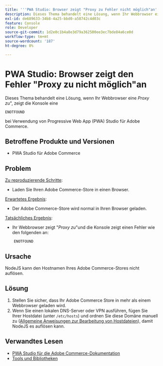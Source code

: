 ```yaml
---
title: '''PWA Studio: Browser zeigt "Proxy zu Fehler nicht möglich"an'
description: Dieses Thema behandelt eine Lösung, wenn Ihr Webbrowser ein "*Kann nicht Proxy zu"anzeigt und die Konsole ein
exl-id: de689633-34b8-4a25-bbd0-a58742c4d03c
feature: Console
role: Developer
source-git-commit: 1d2e0c1b4a8e3d79a362500ee3ec7bde84a6ce0d
workflow-type: tm+mt
source-wordcount: '187'
ht-degree: 0%

---
```


# PWA Studio: Browser zeigt den Fehler &quot;Proxy zu nicht möglich&quot;an

Dieses Thema behandelt eine Lösung, wenn Ihr Webbrowser eine *Proxy zu*&quot;, zeigt die Konsole eine

```
ENOTFOUND
```

bei Verwendung von Progressive Web App (PWA) Studio für Adobe Commerce.

## Betroffene Produkte und Versionen

* PWA Studio für Adobe Commerce

## Problem

<u>Zu reproduzierende Schritte</u>:

* Laden Sie Ihren Adobe Commerce-Store in einen Browser.

<u>Erwartetes Ergebnis</u>:

* Der Adobe Commerce-Store wird normal in Ihren Browser geladen.

<u>Tatsächliches Ergebnis</u>:

* Ihr Webbrowser zeigt &quot;*Proxy zu*&quot;und die Konsole zeigt einen Fehler wie den folgenden an:

```
    ENOTFOUND
```


## Ursache

NodeJS kann den Hostnamen Ihres Adobe Commerce-Stores nicht auflösen.

## Lösung

1. Stellen Sie sicher, dass Ihr Adobe Commerce Store in mehr als einem Webbrowser geladen wird.
1. Wenn Sie einen lokalen DNS-Server oder VPN ausführen, fügen Sie Ihrer Hostdatei (unter `/etc/hosts`) und ordnen Sie diese Domäne manuell zu ([Allgemeine Anweisungen zur Bearbeitung von Hostdateien](https://linuxize.com/post/how-to-edit-your-hosts-file/)), damit NodeJS es auflösen kann.

## Verwandtes Lesen

* [PWA Studio für die Adobe Commerce-Dokumentation](https://magento.github.io/pwa-studio/)
* [Tools und Bibliotheken](https://magento.github.io/pwa-studio/technologies/tools-libraries/)

